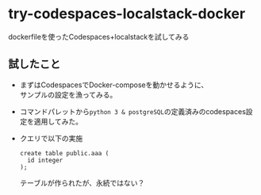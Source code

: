 # try-codespaces-localstack-docker
dockerfileを使ったCodespaces+localstackを試してみる

## 試したこと

- まずはCodespacesでDocker-composeを動かせるように、  
  サンプルの設定を漁ってみる。

- コマンドパレットから`python 3 & postgreSQL`の定義済みのcodespaces設定を適用してみた。
- クエリで以下の実施
  ```
  create table public.aaa (
    id integer
  );
  ```
  テーブルが作られたが、永続ではない？